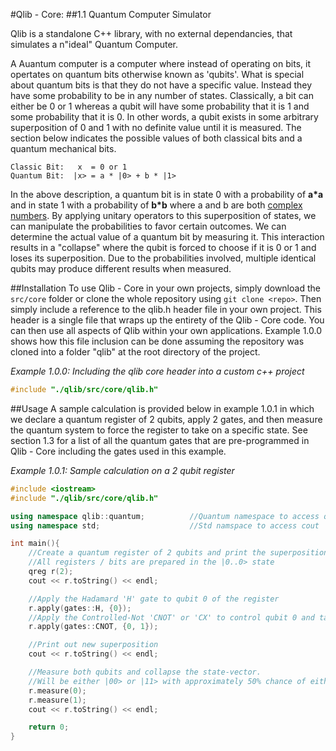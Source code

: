 #Qlib - Core: 
##1.1 Quantum Computer Simulator

Qlib is a standalone C++ library, with no external dependancies, that simulates a n"ideal" Quantum Computer.

A Auantum computer is a computer where instead of operating on bits, it opertates on quantum bits otherwise known as 'qubits'. What is special about quantum bits is that they do not have a specific value. Instead they have some probability to be in any number of states. Classically, a bit can either be 0 or 1 whereas a qubit will have some probability that it is 1 and some probability that it is 0. In other words, a qubit exists in some arbitrary superposition of 0 and 1 with no definite value until it is measured. The section below indicates the possible values of both classical bits and a quantum mechanical bits.
```
Classic Bit:   x  = 0 or 1
Quantum Bit:  |x> = a * |0> + b * |1>
```
In the above description, a quantum bit is in state 0 with a probability of **a*a** and in state 1 with a probability of **b*b** where a and b are both [complex numbers](https://en.wikipedia.org/wiki/Complex_number). By applying unitary operators to this superposition of states, we can manipulate the probabilities to favor certain outcomes. We can determine the actual value of a quantum bit by measuring it. This interaction results in a "collapse" where the qubit is forced to choose if it is 0 or 1 and loses its superposition. Due to the probabilities involved, multiple identical qubits may produce different results when measured.

##Installation
To use Qlib - Core in your own projects, simply download the `src/core` folder or clone the whole repository using `git clone <repo>`. Then simply include a reference to the qlib.h header file in your own project. This header is a single file that wraps up the entirety of the Qlib - Core code. You can then use all aspects of Qlib within your own applications. Example 1.0.0 shows how this file inclusion can be done assuming the repository was cloned into a folder "qlib" at the root directory of the project.

*Example 1.0.0: Including the qlib core header into a custom c++ project*
```cpp
#include "./qlib/src/core/qlib.h"
```

##Usage
A sample calculation is provided below in example 1.0.1 in which we declare a quantum register of 2 qubits, apply 2 gates, and then measure the quantum system to force the register to take on a specific state. See section 1.3 for a list of all the quantum gates that are pre-programmed in Qlib - Core including the gates used in this example.

*Example 1.0.1: Sample calculation on a 2 qubit register*
```cpp
#include <iostream>
#include "./qlib/src/core/qlib.h"

using namespace qlib::quantum;          //Quantum namespace to access qubit, qreg, ensemble
using namespace std;                    //Std namspace to access cout

int main(){
    //Create a quantum register of 2 qubits and print the superposition to terminal
    //All registers / bits are prepared in the |0..0> state
    qreg r(2);
    cout << r.toString() << endl;

    //Apply the Hadamard 'H' gate to qubit 0 of the register
    r.apply(gates::H, {0});
    //Apply the Controlled-Not 'CNOT' or 'CX' to control qubit 0 and target qubit 1
    r.apply(gates::CNOT, {0, 1});

    //Print out new superposition
    cout << r.toString() << endl;

    //Measure both qubits and collapse the state-vector. 
    //Will be either |00> or |11> with approximately 50% chance of either
    r.measure(0);
    r.measure(1);
    cout << r.toString() << endl;

    return 0;
}
```